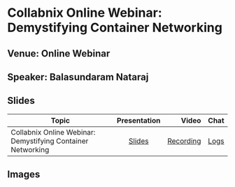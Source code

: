 # Collabnix Online Webinar: Demystifying Container Networking


## Venue: Online Webinar

## Speaker: Balasundaram Nataraj

## Slides


| Topic        | Presentation          | Video  | Chat |
| ------------- |:-------------:| -----:| -----:|
| Collabnix Online Webinar: Demystifying Container Networking| [Slides](https://www.slideshare.net/ajeetraina/collabnix-online-webinar-demystifying-docker-kubernetes-networking) | [Recording](https://docker.zoom.us/recording/play/1yu_fGqwzB4pQj2hl3dFPgTjS5HeeJrHLrQJ3mtE2-pfdBLGgbR93uYl2ujXqixu?continueMode=true) | [Logs](https://github.com/collabnix/dockerbangalore/blob/master/slides/14th-Sep-2019-Collabnix-Online-Webinar-Demystifying-Container-Networking/meeting_saved_chat.txt) |



## Images



